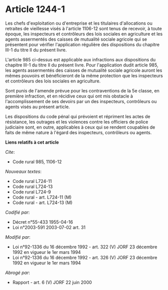 # Article 1244-1

Les chefs d'exploitation ou d'entreprise et les titulaires d'allocations ou retraites de vieillesse visés à l'article 1106-12
sont tenus de recevoir, à toute époque, les inspecteurs et contrôleurs des lois sociales en agriculture et les agents
assermentés des caisses de mutualité sociale agricole qui se présentent pour vérifier l'application régulière des
dispositions du chapitre III-1 du titre II du présent livre.

L'article 985 ci-dessus est applicable aux infractions aux dispositions du chapitre III-1 du titre II du présent livre. Pour
l'application dudit article 985, les agents assermentés des caisses de mutualité sociale agricole auront les mêmes pouvoirs
et bénéficieront de la même protection que les inspecteurs et contrôleurs des lois sociales en agriculture.

Sont punis de l'amende prévue pour les contraventions de la 5e classe, en première infraction, et en récidive ceux qui ont
mis obstacle à l'accomplissement de ses devoirs par un des inspecteurs, contrôleurs ou agents visés au présent article.

Les dispositions du code pénal qui prévoient et répriment les actes de résistance, les outrages et les violences contre les
officiers de police judiciaire sont, en outre, applicables à ceux qui se rendent coupables de faits de même nature à l'égard
des inspecteurs, contrôleurs ou agents.

**Liens relatifs à cet article**

_Cite_:

  - Code rural 985, 1106-12

_Nouveaux textes_:

  - Code rural L724-11
  - Code rural L724-13
  - Code rural L724-9
  - Code rural - art. L724-11 (M)
  - Code rural - art. L724-13 (M)

_Codifié par_:

  - Décret n°55-433 1955-04-16
  - Loi n°2003-591 2003-07-02 art. 31

_Modifié par_:

  - Loi n°92-1336 du 16 décembre 1992 - art. 322 (V) JORF 23 décembre 1992 en vigueur le 1er mars 1994
  - Loi n°92-1336 du 16 décembre 1992 - art. 326 (V) JORF 23 décembre 1992 en vigueur le 1er mars 1994

_Abrogé par_:

  - Rapport - art. 6 (V) JORF 22 juin 2000
